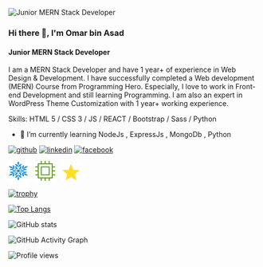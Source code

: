 ![Junior MERN Stack Developer](https://media-exp1.licdn.com/dms/image/C5616AQFSAcIRe0rGiA/profile-displaybackgroundimage-shrink_350_1400/0/1638123930611?e=1648080000&v=beta&t=6ehty_yauXZ5ITlGYGdENcaCBQb1fHEy9m7CwTcTyXE)

### Hi there 👋, I'm Omar bin Asad
#### Junior MERN Stack Developer


I am a MERN Stack Developer and have 1 year+ of experience in Web Design & Development. I have successfully completed a Web development (MERN) Course from Programming Hero. Especially, I love to work in Front-end Development and still learning Programming. I am also an expert in WordPress Theme Customization with 1 year+ working experience.

Skills: HTML 5 / CSS 3 / JS / REACT / Bootstrap / Sass / Python

- 🌱 I’m currently learning NodeJs , ExpressJs , MongoDb , Python 


[<img src='https://cdn.jsdelivr.net/npm/simple-icons@3.0.1/icons/github.svg' alt='github' height='40'>](https://github.com/omarbinasad)  [<img src='https://cdn.jsdelivr.net/npm/simple-icons@3.0.1/icons/linkedin.svg' alt='linkedin' height='40'>](https://www.linkedin.com/in/https://www.linkedin.com/in/omar04//)  [<img src='https://cdn.jsdelivr.net/npm/simple-icons@3.0.1/icons/facebook.svg' alt='facebook' height='40'>](https://www.facebook.com/https://www.facebook.com/profile.php?id=100007192440549)  

<a href='https://archiveprogram.github.com/'><img src='https://raw.githubusercontent.com/acervenky/animated-github-badges/master/assets/acbadge.gif' width='40' height='40'></a> <a href='https://docs.github.com/en/developers'><img src='https://raw.githubusercontent.com/acervenky/animated-github-badges/master/assets/devbadge.gif' width='40' height='40'></a> <a href='https://stars.github.com/'><img src='https://raw.githubusercontent.com/acervenky/animated-github-badges/master/assets/starbadge.gif' width='35' height='35'></a> 

[![trophy](https://github-profile-trophy.vercel.app/?username=omarbinasad)](https://github.com/ryo-ma/github-profile-trophy)

[![Top Langs](https://github-readme-stats.vercel.app/api/top-langs/?username=omarbinasad)](https://github.com/anuraghazra/github-readme-stats)

![GitHub stats](https://github-readme-stats.vercel.app/api?username=omarbinasad&show_icons=true)  

![GitHub Activity Graph](https://activity-graph.herokuapp.com/graph?username=omarbinasad)  

![Profile views](https://gpvc.arturio.dev/omarbinasad)  
